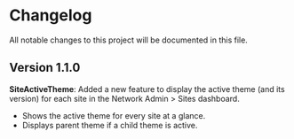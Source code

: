 # Changelog

All notable changes to this project will be documented in this file.

## Version  1.1.0

**SiteActiveTheme**: Added a new feature to display the active theme (and its version) for each site in the Network Admin > Sites dashboard.
* Shows the active theme for every site at a glance.
* Displays parent theme if a child theme is active.